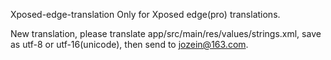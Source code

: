   Xposed-edge-translation
Only for Xposed edge(pro) translations.

New translation, please translate app/src/main/res/values/strings.xml, save as utf-8 or utf-16(unicode), then send to jozein@163.com.

